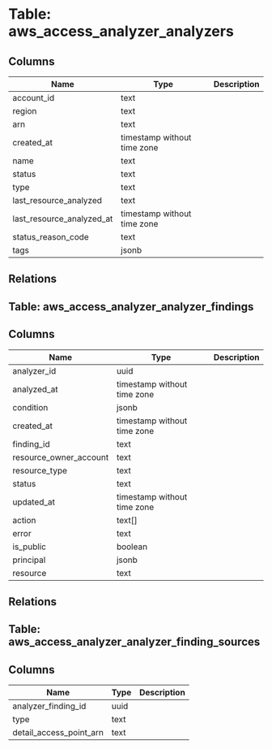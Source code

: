 
# Table: aws_access_analyzer_analyzers

## Columns
| Name        | Type           | Description  |
| ------------- | ------------- | -----  |
|account_id|text||
|region|text||
|arn|text||
|created_at|timestamp without time zone||
|name|text||
|status|text||
|type|text||
|last_resource_analyzed|text||
|last_resource_analyzed_at|timestamp without time zone||
|status_reason_code|text||
|tags|jsonb||
## Relations
## Table: aws_access_analyzer_analyzer_findings

## Columns
| Name        | Type           | Description  |
| ------------- | ------------- | -----  |
|analyzer_id|uuid||
|analyzed_at|timestamp without time zone||
|condition|jsonb||
|created_at|timestamp without time zone||
|finding_id|text||
|resource_owner_account|text||
|resource_type|text||
|status|text||
|updated_at|timestamp without time zone||
|action|text[]||
|error|text||
|is_public|boolean||
|principal|jsonb||
|resource|text||
## Relations
## Table: aws_access_analyzer_analyzer_finding_sources

## Columns
| Name        | Type           | Description  |
| ------------- | ------------- | -----  |
|analyzer_finding_id|uuid||
|type|text||
|detail_access_point_arn|text||
